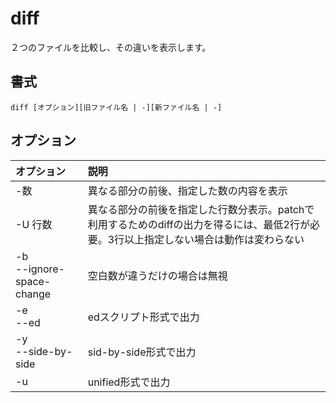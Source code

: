 # diff

２つのファイルを比較し、その違いを表示します。

## 書式

```
diff [オプション][旧ファイル名 | -][新ファイル名 | -]
```

## オプション

|オプション|説明|
|:--|:--|
|-数|異なる部分の前後、指定した数の内容を表示|
|-U 行数|異なる部分の前後を指定した行数分表示。patchで利用するためのdiffの出力を得るには、最低2行が必要。3行以上指定しない場合は動作は変わらない|
|-b<br> --ignore-space-change|空白数が違うだけの場合は無視|
|-e<br> --ed|edスクリプト形式で出力|
|-y<br> --side-by-side|sid-by-side形式で出力|
|-u|unified形式で出力|
